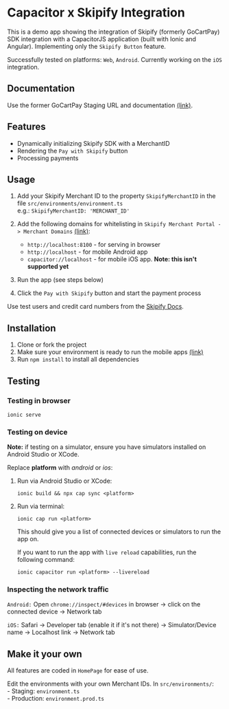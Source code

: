 # Capacitor x Skipify Integration

This is a demo app showing the integration of Skipify (formerly GoCartPay) SDK integration with a CapacitorJS application (built with Ionic and Angular).
Implementing only the `Skipify Button` feature.

Successfully tested on platforms: `Web`, `Android`. Currently working on the `iOS` integration.


## Documentation
Use the former GoCartPay Staging URL and documentation [(link)](https://docs.gocartpay.com/docs/test-data).


## Features

- Dynamically initializing Skipify SDK with a MerchantID
- Rendering the `Pay with Skipify` button
- Processing payments

## Usage

1. Add your Skipify Merchant ID to the property `SkipifyMerchantID` in the file `src/environments/environment.ts`  
	e.g.:  `SkipifyMerchantID: 'MERCHANT_ID'`

2. Add the following domains for whitelisting in `Skipify Merchant Portal -> Merchant Domains` [(link)](https://admin-staging.gocartpay.com/Overview/merchant-domains):
	- `http://localhost:8100` - for serving in browser
	- `http://localhost` - for mobile Android app
	- `capacitor://localhost` - for mobile iOS app. **Note: this isn't supported yet**  

3. Run the app (see steps below)

4. Click the `Pay with Skipify` button and start the payment process

Use test users and credit card numbers from the [Skipify Docs](https://docs.gocartpay.com/docs/test-data).


## Installation
1. Clone or fork the project
3. Make sure your environment is ready to run the mobile apps [(link)](https://capacitorjs.com/docs/getting-started/environment-setup)
2. Run `npm install` to install all dependencies


## Testing

### Testing in browser

`ionic serve`


### Testing on device
**Note:** if testing on a simulator, ensure you have simulators installed on Android Studio or XCode.

Replace **platform** with _android_ or _ios_:

1. Run via Android Studio or XCode:

   `ionic build && npx cap sync <platform>`

2. Run via terminal:

   `ionic cap run <platform>`

   This should give you a list of connected devices or simulators to run the app on.

   If you want to run the app with `live reload` capabilities, run the following command:

   `ionic capacitor run <platform> --livereload`

### Inspecting the network traffic
`Android:` Open `chrome://inspect/#devices` in browser -> click on the connected device -> Network tab

`iOS:` Safari -> Developer tab (enable it if it's not there) -> Simulator/Device name -> Localhost link -> Network tab


## Make it your own
All features are coded in `HomePage` for ease of use.

Edit the environments with your own Merchant IDs. In `src/environments/`:  
	- Staging: `environment.ts`  
	- Production: `environment.prod.ts`
